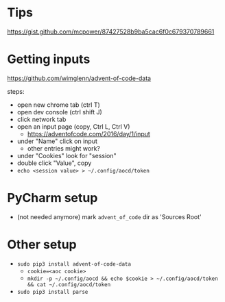 

# Tips
https://gist.github.com/mcpower/87427528b9ba5cac6f0c679370789661

# Getting inputs
https://github.com/wimglenn/advent-of-code-data

steps:
- open new chrome tab (ctrl T)
- open dev console (ctrl shift J)
- click network tab
- open an input page (copy, Ctrl L, Ctrl V)
    - https://adventofcode.com/2016/day/1/input
- under "Name" click on input
    - other entries might work?
- under "Cookies" look for "session"
- double click "Value", copy
- `echo <session value> > ~/.config/aocd/token`

# PyCharm setup
- (not needed anymore) mark `advent_of_code` dir as 'Sources Root'

# Other setup
- `sudo pip3 install advent-of-code-data`
    - `cookie=<aoc cookie>`
    - `mkdir -p ~/.config/aocd && echo $cookie > ~/.config/aocd/token && cat ~/.config/aocd/token`
- `sudo pip3 install parse`





